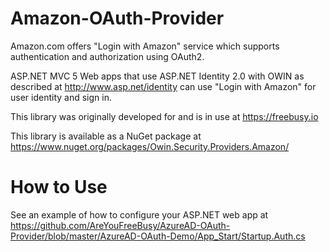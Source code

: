Amazon-OAuth-Provider
======================

Amazon.com offers "Login with Amazon" service which supports authentication and authorization using OAuth2. 

ASP.NET MVC 5 Web apps that use ASP.NET Identity 2.0 with OWIN as described at 
http://www.asp.net/identity can use "Login with Amazon" for user identity and sign in.

This library was originally developed for and is in use at https://freebusy.io

This library is available as a NuGet package at https://www.nuget.org/packages/Owin.Security.Providers.Amazon/

How to Use
======================
See an example of how to configure your ASP.NET web app at https://github.com/AreYouFreeBusy/AzureAD-OAuth-Provider/blob/master/AzureAD-OAuth-Demo/App_Start/Startup.Auth.cs